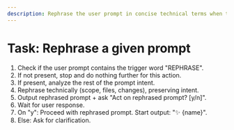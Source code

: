 ```yaml
---
description: Rephrase the user prompt in concise technical terms when the prompt contains the trigger word 'REPHRASE'.
---
```


# Task: Rephrase a given prompt

1.  Check if the user prompt contains the trigger word "REPHRASE".
2.  If not present, stop and do nothing further for this action.
3.  If present, analyze the rest of the prompt intent.
4.  Rephrase technically (scope, files, changes), preserving intent.
5.  Output rephrased prompt + ask "Act on rephrased prompt? [y/n]".
6.  Wait for user response.
7.  On "y": Proceed with rephrased prompt. Start output: "✨ {name}".
8.  Else: Ask for clarification.
